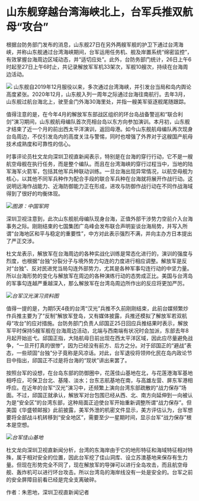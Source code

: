 # 山东舰穿越台湾海峡北上，台军兵推双航母“攻台”

根据台防务部门发布的消息，山东舰27日在另外两艘军舰的护卫下通过台湾海峡，并称山东舰通过台湾海峡期间，台军运用任务机、舰及岸置系统“绵密监控”，有效掌握台海周边区域动态，并“适切应处”。此外，台防务部门统计，26日上午6时起至27日上午6时止，共记录解放军军机33架次，军舰10艘次，持续在台海周边活动。

![](https://inews.gtimg.com/om_bt/OqAMmNFexT2to9ucmu-Iw0EKRDBFvxFdKgPIDWMPc6CKgAA/1000)
山东舰自2019年12月服役以来，多次通过台湾海峡，并引发台当局和岛内舆论高度紧张。2020年12月，山东舰入列一周年之际通过台海往南航行。去年3月，山东舰过航台海北上，驶至金门外海30海里处，并指一艘美军驱逐舰尾随跟踪。

值得注意的是，在今年4月的解放军东部战区组织的环台岛战备警巡和“联合利剑”演习期间，山东舰航母编队首次亮相台岛以东方向参加演训。本月初，山东舰才结束了近一个月的前出西太平洋演训，返回母港。如今山东舰航母编队再次现身台岛周边，不仅引发岛内的高度关注与警惕，同时也增强了外界对于这艘国产航母技术成熟度和可靠性的信心。

时事评论员杜文龙向深圳卫视直新闻表示，特别是在台海的穿行行动，它不是一艘航空母舰在执行任务，而是整个编队。而且在台湾海峡的穿行过程当中，当地的陆军海军火箭军，包括其他军兵种联动训练。一旦台海出现异常情况，以航空母舰为核心，以其他不同军兵种作为配合手段的联合军兵种在台海就将展开作战行动。这说明远海作战能力、近海防御能力正在形成，进攻与防御作战行动在不同作战海域得到了很好的均衡体现。

![](https://inews.gtimg.com/om_bt/Osriv4eAHN48fr30kbgBB1maUrnRRZMcq_xI0c2wf5dgEAA/1000)_图源：中国军网_

深圳卫视注意到，此次山东舰航母编队现身台海，正值外部干涉势力空前介入台海事务之际。刚刚结束的七国集团广岛峰会发布联合声明妄谈台海局势，并写入所谓“台海地区和平与稳定的重要性”，中方对此表示强烈不满，并向主办方日本提出了严正交涉。

杜文龙表示，解放军在台海周边的各种实战化训练是常态化进行的，演训的强度与烈度，也根据“台独”分裂分子与境外势力勾连的力度进行相应调整。解放军是反对“台独”、反对民进党当局勾连外部势力，尤其是各种军事勾连行动的中坚力量。所以台海形势的变化与解放军在周边的各种演练行动的态势成正比。美国与台湾岛的军事勾连越严重越深入，那么解放军在台湾岛周边所作出的反应将更加严厉。

![](https://inews.gtimg.com/om_bt/OhvCCOgIV1XhL67AL0GaNzvVorFdNqiEUBark439WfLbQAA/1000)_台军汉光演习资料图_

值得一提的是，为期5天4夜的台湾“汉光”兵推不久前刚刚结束，此前台媒频繁炒作兵推主要为了“反制”解放军登岛，又有媒体披露，兵推还模拟了解放军若双航母“攻台”的应对措施。台防务部门负责人邱国正25日回应兵推结果时表示，解放军平时保持5艘军舰在台海周边活动，北端与西南端有状况时会加派，东部去年8月起开始巡弋。邱国正指，大陆航母日前出现在西太平洋区域，因此应尽量避免战争，“一旦开打真的很惨”，因为已经没有前方、后方之分。对于邱国正的“避战”表态，一些顽固“台独”分子竟称是风凉话。对此，台军退役将领帅化民在岛内政论节目中指出，邱国正不过是将台海的“现状”讲出来罢了。

按照台军的设想，在台岛东部的防御圈中，花莲佳山基地在北，与花莲港海军基地相呼应，可保卫台北、基隆、淡水；台东志航基地在南，与高雄左营、屏东军港相呼应。在近年的台军“汉光”演习中，还频繁上演向台湾东部疏散的“战力保存”场面。不过，邱国正就承认，解放军对台包围已经从西、北、南方向延伸到一向被认为是“安全区”的台湾东部，这种局面正迫使台军开始重新调整所谓“战力保存”。但美国《华盛顿邮报》此前披露，美军外泄的机密文件显示，美方评估认为，台军想要将全部战斗机转移到“安全地区”，需要至少一星期时间，显示台军“战力保存”根本是空想。

![](https://inews.gtimg.com/om_bt/OcS3TZsYDOMzG1Le0-xxP9HAkYF96OzPx-0USzuWl5WesAA/1000)_台军佳山基地_

杜文龙向深圳卫视直新闻分析，台湾的东海岸由于它的地形特征和海域特征相对特殊，属于相对安全的位置，因此台军挖了佳山洞库、设立苏澳基地来保存有生力量。但现在形势完全不同了，现在解放军的导弹可以进行全岛攻击，而且航空母舰、轰炸机可以进行环台攻击。所以台湾岛的海岸线没有一处是安全的。台军之前的安全屏障目前看已经是完全支离破碎。

作者：朱恩地，深圳卫视直新闻记者

